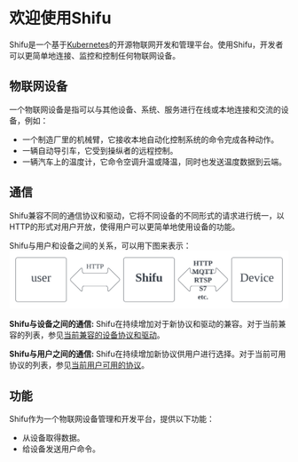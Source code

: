 # 欢迎使用Shifu
Shifu是一个基于[Kubernetes](https://kubernetes.io/)的开源物联网开发和管理平台。使用Shifu，开发者可以更简单地连接、监控和控制任何物联网设备。

## 物联网设备
一个物联网设备是指可以与其他设备、系统、服务进行在线或本地连接和交流的设备，例如：
- 一个制造厂里的机械臂，它接收本地自动化控制系统的命令完成各种动作。
- 一辆自动导引车，它受到操纵者的远程控制。
- 一辆汽车上的温度计，它命令空调升温或降温，同时也发送温度数据到云端。

## 通信
Shifu兼容不同的通信协议和驱动，它将不同设备的不同形式的请求进行统一，以HTTP的形式对用户开放，使得用户可以更简单地使用设备的功能。

Shifu与用户和设备之间的关系，可以用下图来表示：
![User_Shifu_Device](./user_shifu_device.svg)

**Shifu与设备之间的通信:**
Shifu在持续增加对于新协议和驱动的兼容。对于当前兼容的列表，参见[当前兼容的设备协议和驱动](./supported_device_protocols_and_drivers.md)。

**Shifu与用户之间的通信:**
Shifu在持续增加新协议供用户进行选择。对于当前可用协议的列表，参见[当前用户可用的协议](./supported_user_protocols_and_drivers.md)。

## 功能
Shifu作为一个物联网设备管理和开发平台，提供以下功能：
- 从设备取得数据。
- 给设备发送用户命令。

